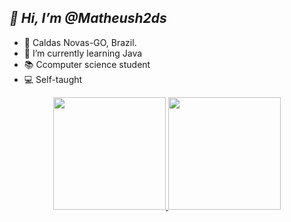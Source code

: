 ## _👋 Hi, I’m @Matheush2ds_

- 📍 Caldas Novas-GO, Brazil.
- 🌱 I’m currently learning Java
- 📚 Ccomputer science student
- 💻 Self-taught

<div align="center">
  <a href="www.linkedin.com/in/matheus-henrique-459380235">
  <img height="180em" src="https://github-readme-stats.vercel.app/api?username=matheush2ds&show_icons=true&theme=dracula&include_all_commits=true&count_private=true"/>
  <img height="180em" src="https://github-readme-stats.vercel.app/api/top-langs/?username=matheush2ds&layout=compact&langs_count=7&theme=dracula"/>
</div>
